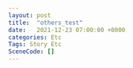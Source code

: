```yaml
---
layout: post
title:  "others_test"
date:   2021-12-23 07:00:00 +0000
categories: Etc
Tags: Story Etc
SceneCode: []
---
```

